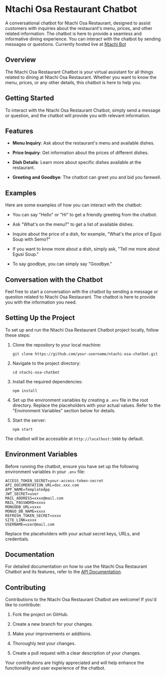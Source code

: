 # Ntachi Osa Restaurant Chatbot

A conversational chatbot for Ntachi Osa Restaurant, designed to assist customers with inquiries about the restaurant's menu, prices, and other related information. The chatbot is here to provide a seamless and informative dining experience. You can interact with the chatbot by sending messages or questions. Currently hosted live at [Ntachi Bot](https://chatbot-6z5t.onrender.com)

## Overview

The Ntachi Osa Restaurant Chatbot is your virtual assistant for all things related to dining at Ntachi Osa Restaurant. Whether you want to know the menu, prices, or any other details, this chatbot is here to help you.

## Getting Started

To interact with the Ntachi Osa Restaurant Chatbot, simply send a message or question, and the chatbot will provide you with relevant information.

## Features

- **Menu Inquiry**: Ask about the restaurant's menu and available dishes.

- **Price Inquiry**: Get information about the prices of different dishes.

- **Dish Details**: Learn more about specific dishes available at the restaurant.

- **Greeting and Goodbye**: The chatbot can greet you and bid you farewell.

## Examples

Here are some examples of how you can interact with the chatbot:

- You can say "Hello" or "Hi" to get a friendly greeting from the chatbot.

- Ask "What's on the menu?" to get a list of available dishes.

- Inquire about the price of a dish, for example, "What's the price of Egusi Soup with Semo?"

- If you want to know more about a dish, simply ask, "Tell me more about Egusi Soup."

- To say goodbye, you can simply say "Goodbye."

## Conversation with the Chatbot

Feel free to start a conversation with the chatbot by sending a message or question related to Ntachi Osa Restaurant. The chatbot is here to provide you with the information you need.

## Setting Up the Project

To set up and run the Ntachi Osa Restaurant Chatbot project locally, follow these steps:

1. Clone the repository to your local machine:

   ```shell
   git clone https://github.com/your-username/ntachi-osa-chatbot.git
   ```

2. Navigate to the project directory:

   ```shell
   cd ntachi-osa-chatbot
   ```

3. Install the required dependencies:

   ```shell
   npm install
   ```

4. Set up the environment variables by creating a `.env` file in the root directory. Replace the placeholders with your actual values. Refer to the "Environment Variables" section below for details.

5. Start the server:

   ```shell
   npm start
   ```

The chatbot will be accessible at `http://localhost:5000` by default.

## Environment Variables

Before running the chatbot, ensure you have set up the following environment variables in your `.env` file:

```env
ACCESS_TOKEN_SECRET=your-access-token-secret
API_DOCUMENTATION_URL=doc.xxx.com
APP_NAME=TemplateApp
JWT_SECRET=user
MAIL_ADDRESS=xxxx@mail.com
MAIL_PASSWORD=xxxx
MONGODB_URL=xxxx
MONGO_DB_NAME=xxxx
REFRESH_TOKEN_SECRET=xxxx
SITE_LINK=xxxx
USERNAME=user@mail.com
```

Replace the placeholders with your actual secret keys, URLs, and credentials.

## Documentation

For detailed documentation on how to use the Ntachi Osa Restaurant Chatbot and its features, refer to the [API Documentation](https://documenter.getpostman.com/view/29278179/2s9YJgTLWN).

## Contributing

Contributions to the Ntachi Osa Restaurant Chatbot are welcome! If you'd like to contribute:

1. Fork the project on GitHub.

2. Create a new branch for your changes.

3. Make your improvements or additions.

4. Thoroughly test your changes.

5. Create a pull request with a clear description of your changes.

Your contributions are highly appreciated and will help enhance the functionality and user experience of the chatbot.
